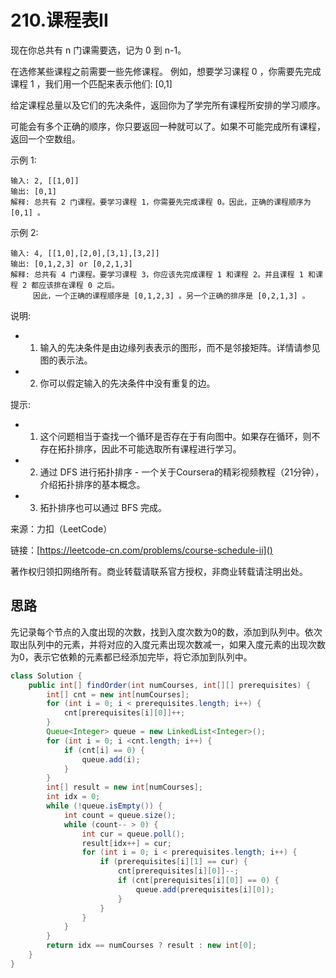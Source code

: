 # 210.课程表II
现在你总共有 n 门课需要选，记为 0 到 n-1。

在选修某些课程之前需要一些先修课程。 例如，想要学习课程 0 ，你需要先完成课程 1 ，我们用一个匹配来表示他们: [0,1]

给定课程总量以及它们的先决条件，返回你为了学完所有课程所安排的学习顺序。

可能会有多个正确的顺序，你只要返回一种就可以了。如果不可能完成所有课程，返回一个空数组。

示例 1:

```
输入: 2, [[1,0]] 
输出: [0,1]
解释: 总共有 2 门课程。要学习课程 1，你需要先完成课程 0。因此，正确的课程顺序为 [0,1] 。
```
示例 2:

```
输入: 4, [[1,0],[2,0],[3,1],[3,2]]
输出: [0,1,2,3] or [0,2,1,3]
解释: 总共有 4 门课程。要学习课程 3，你应该先完成课程 1 和课程 2。并且课程 1 和课程 2 都应该排在课程 0 之后。
     因此，一个正确的课程顺序是 [0,1,2,3] 。另一个正确的排序是 [0,2,1,3] 。
```
说明:

- 1. 输入的先决条件是由边缘列表表示的图形，而不是邻接矩阵。详情请参见图的表示法。
- 2. 你可以假定输入的先决条件中没有重复的边。

提示:

- 1. 这个问题相当于查找一个循环是否存在于有向图中。如果存在循环，则不存在拓扑排序，因此不可能选取所有课程进行学习。
- 2. 通过 DFS 进行拓扑排序 - 一个关于Coursera的精彩视频教程（21分钟），介绍拓扑排序的基本概念。
- 3. 拓扑排序也可以通过 BFS 完成。

来源：力扣（LeetCode）

链接：[https://leetcode-cn.com/problems/course-schedule-ii]()

著作权归领扣网络所有。商业转载请联系官方授权，非商业转载请注明出处。

## 思路
先记录每个节点的入度出现的次数，找到入度次数为0的数，添加到队列中。依次取出队列中的元素，并将对应的入度元素出现次数减一，如果入度元素的出现次数为0，表示它依赖的元素都已经添加完毕，将它添加到队列中。

```java
class Solution {
    public int[] findOrder(int numCourses, int[][] prerequisites) {
        int[] cnt = new int[numCourses];
        for (int i = 0; i < prerequisites.length; i++) {
            cnt[prerequisites[i][0]]++;
        }
        Queue<Integer> queue = new LinkedList<Integer>();
        for (int i = 0; i <cnt.length; i++) {
            if (cnt[i] == 0) {
                queue.add(i);
            }
        }
        int[] result = new int[numCourses];
        int idx = 0;
        while (!queue.isEmpty()) {
            int count = queue.size();
            while (count-- > 0) {
                int cur = queue.poll();
                result[idx++] = cur;
                for (int i = 0; i < prerequisites.length; i++) {
                    if (prerequisites[i][1] == cur) {
                        cnt[prerequisites[i][0]]--;
                        if (cnt[prerequisites[i][0]] == 0) {
                            queue.add(prerequisites[i][0]);
                        }
                    }
                }
            } 
        }
        return idx == numCourses ? result : new int[0];
    }
}
```